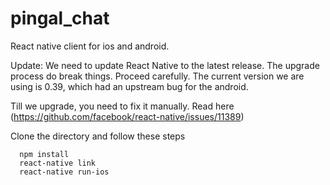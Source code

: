 # pingal_chat

React native client for ios and android. 

Update: We need to update React Native to the latest release. The upgrade process do break things. Proceed carefully. 
The current version we are using is 0.39, which had an upstream bug for the android. 

Till we upgrade, you need to fix it manually. Read here (https://github.com/facebook/react-native/issues/11389)

Clone the directory and follow these steps
```
  npm install
  react-native link
  react-native run-ios
```
